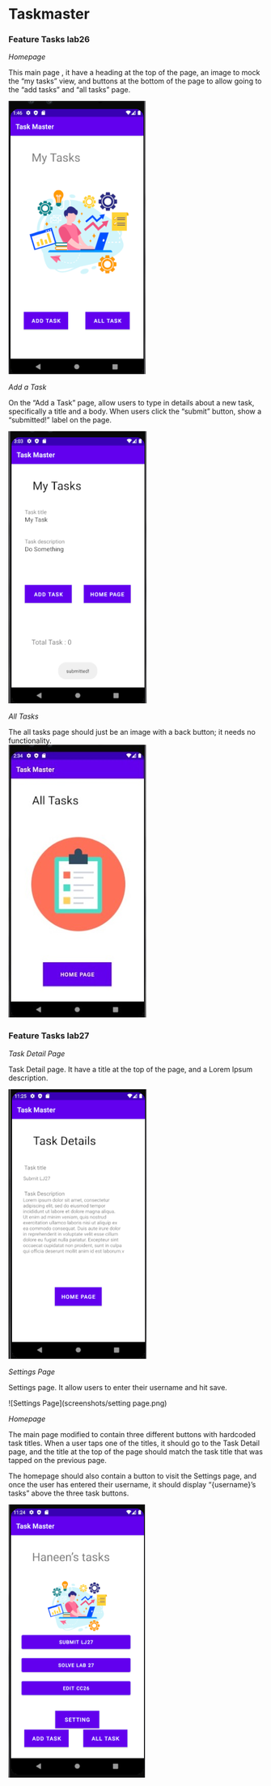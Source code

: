 # Taskmaster

### Feature Tasks lab26


*Homepage*

This main page , it  have a heading at the top of the page, an image to mock the “my tasks” view, and buttons at the bottom of the page to allow going to the “add tasks” and “all tasks” page.

![Home Page](screenshots/homePage.png)


*Add a Task*

On the “Add a Task” page, allow users to type in details about a new task, specifically a title and a body. When users click the “submit” button, show a “submitted!” label on the page.

![Add Task Page](screenshots/addTask.png)


*All Tasks*

The all tasks page should just be an image with a back button; it needs no functionality.
\
![All Task Page](screenshots/allTask.jpg)



### Feature Tasks lab27


*Task Detail Page*

 Task Detail page. It  have a title at the top of the page, and a Lorem Ipsum description.

![Task Detail Page](screenshots/taskDetails.png)


*Settings Page*

 Settings page. It  allow users to enter their username and hit save.

 ![Settings Page](screenshots/setting page.png)


*Homepage*

The main page  modified to contain three different buttons with hardcoded task titles. When a user taps one of the titles, it should go to the Task Detail page, and the title at the top of the page should match the task title that was tapped on the previous page.

The homepage should also contain a button to visit the Settings page, and once the user has entered their username, it should display “{username}’s tasks” above the three task buttons.

![Home Page](screenshots/homePageUser.png)
